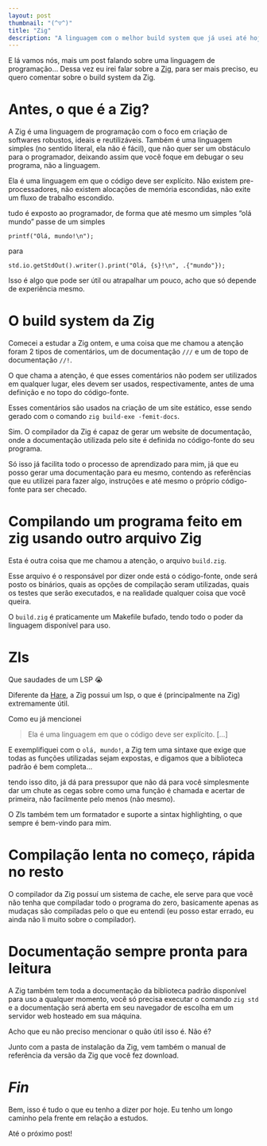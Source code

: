 ```yaml
---
layout: post
thumbnail: "(^▽^)"
title: "Zig"
description: "A linguagem com o melhor build system que já usei até hoje"
---
```

<p>E lá vamos nós, mais um post falando sobre uma linguagem de programação…
Dessa vez eu irei falar sobre a <a href="https://ziglang.org">Zig</a>, para ser mais
preciso, eu quero comentar sobre o build system da Zig.</p>

<h1>Antes, o que é a Zig?</h1>

<p>A Zig é uma linguagem de programação com o foco em criação de softwares
robustos, ideais e reutilizáveis. Também é uma linguagem simples (no
sentido literal, ela não é fácil), que não quer ser um obstáculo para o
programador, deixando assim que você foque em debugar o seu programa, não a
linguagem.</p>

<p>Ela é uma linguagem em que o código deve ser explícito. Não existem
pre-processadores, não existem alocações de memória escondidas, não exite um
fluxo de trabalho escondido.</p>

<p>tudo é exposto ao programador, de forma que até mesmo um simples “olá mundo”
passe de um simples</p>

<div class="language-c highlighter-rouge"><div class="highlight"><pre class="highlight"><code><span class="n">printf</span><span class="p">(</span><span class="s">"Olá, mundo!</span><span class="se">\n</span><span class="s">"</span><span class="p">);</span>
</code></pre></div></div>

<p>para</p>

<div class="language-zig highlighter-rouge"><div class="highlight"><pre class="highlight"><code><span class="n">std</span><span class="p">.</span><span class="py">io</span><span class="p">.</span><span class="nf">getStdOut</span><span class="p">().</span><span class="nf">writer</span><span class="p">().</span><span class="nf">print</span><span class="p">(</span><span class="s">"Olá, {s}!</span><span class="se">\n</span><span class="s">"</span><span class="p">,</span> <span class="o">.</span><span class="p">{</span><span class="s">"mundo"</span><span class="p">});</span>
</code></pre></div></div>

<p>Isso é algo que pode ser útil ou atrapalhar um pouco, acho que só depende de
experiência mesmo.</p>

<h1>O build system da Zig</h1>

<p>Comecei a estudar a Zig ontem, e uma coisa que me chamou a atenção foram 2
tipos de comentários, um de documentação <code class="language-plaintext highlighter-rouge">///</code> e um de topo
de documentação <code class="language-plaintext highlighter-rouge">//!</code>.</p>

<p>O que chama a atenção, é que esses comentários não podem ser utilizados em
qualquer lugar, eles devem ser usados, respectivamente, antes de uma definição
e no topo do código-fonte.</p>

<p>Esses comentários são usados na criação de um site estático, esse sendo gerado
com o comando <code class="language-plaintext highlighter-rouge">zig build-exe -femit-docs</code>.</p>

<p>Sim. O compilador da Zig é capaz de gerar um website de documentação, onde a
documentação utilizada pelo site é definida no código-fonte do seu programa.</p>

<p>Só isso já facilita todo o processo de aprendizado para mim, já que eu posso
gerar uma documentação para eu mesmo, contendo as referências que eu utilizei
para fazer algo, instruções e até mesmo o próprio código-fonte para ser
checado.</p>

<h1>Compilando um programa feito em zig usando outro arquivo Zig</h1>

<p>Esta é outra coisa que me chamou a atenção, o arquivo <code class="language-plaintext highlighter-rouge">build.zig</code>.</p>

<p>Esse arquivo é o responsável por dizer onde está o código-fonte, onde será
posto os binários, quais as opções de compilação seram utilizadas, quais os
testes que serão executados, e na realidade qualquer coisa que você queira.</p>

<p>O <code class="language-plaintext highlighter-rouge">build.zig</code> é praticamente um Makefile bufado, tendo todo o poder da
linguagem disponível para uso.</p>

<h1>Zls</h1>

<p>Que saudades de um LSP 😭</p>

<p>Diferente da <a href="https://harelang.org">Hare</a>, a Zig possui um lsp, o que é
(principalmente na Zig) extremamente útil.</p>

<p>Como eu já mencionei</p>

<blockquote>
<p>
Ela é uma linguagem em que o código deve ser explícito. [...]
</p>
</blockquote>

<p>E exemplifiquei com o <code class="language-plaintext highlighter-rouge">olá, mundo!</code>, a Zig tem uma sintaxe que exige que
todas as funções utilizadas sejam expostas, e digamos que a biblioteca padrão é
bem completa…</p>

<p>tendo isso dito, já dá para pressupor que não dá para você simplesmente dar um
chute as cegas sobre como uma função é chamada e acertar de primeira, não
facilmente pelo menos (não mesmo).</p>

<p>O Zls também tem um formatador e suporte a sintax highlighting, o que sempre é
bem-vindo para mim.</p>

<h1>Compilação lenta no começo, rápida no resto</h1>

<p>O compilador da Zig possuí um sistema de cache, ele serve para que você não
tenha que compiladar todo o programa do zero, basicamente apenas as mudaças são
compiladas pelo o que eu entendi (eu posso estar errado, eu ainda não li muito
sobre o compilador).</p>

<h1>Documentação sempre pronta para leitura</h1>

<p>A Zig também tem toda a documentação da biblioteca padrão disponível para uso a
qualquer momento, você só precisa executar o comando <code class="language-plaintext highlighter-rouge">zig std</code> e a
documentação será aberta em seu navegador de escolha em um servidor web
hosteado em sua máquina.</p>

<p>Acho que eu não preciso mencionar o quão útil isso é. Não é?</p>

<p>Junto com a pasta de instalação da Zig, vem também o manual de referência da
versão da Zig que você fez download.</p>

<h1><em>Fin</em></h1>

<p>Bem, isso é tudo o que eu tenho a dizer por hoje. Eu tenho um longo caminho
pela frente em relação a estudos.</p>

<p>Até o próximo post!</p>
